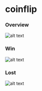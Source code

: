 # coinflip


### Overview
![alt text](https://github.com/Niore/coinflip/blob/main/images/main.png)


### Win
![alt text](https://github.com/Niore/coinflip/blob/main/images/won.png)


### Lost
![alt text](https://github.com/Niore/coinflip/blob/main/images/lost.png)
